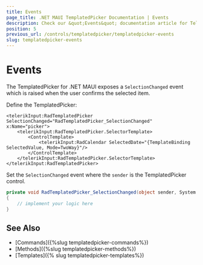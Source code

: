 ```yaml
---
title: Events
page_title: .NET MAUI TemplatedPicker Documentation | Events
description: Check our &quot;Events&quot; documentation article for Telerik TemplatedPicker for .NET MAUI.
position: 5
previous_url: /controls/templatedpicker/templatedpicker-events
slug: templatedpicker-events
---
```


# Events

The TemplatedPicker for .NET MAUI exposes a `SelectionChanged` event which is raised when the user confirms the selected item.

Define the TemplatedPicker:

```XAML
<telerikInput:RadTemplatedPicker SelectionChanged="RadTemplatedPicker_SelectionChanged" x:Name="picker">
    <telerikInput:RadTemplatedPicker.SelectorTemplate>
        <ControlTemplate>
            <telerikInput:RadCalendar SelectedDate="{TemplateBinding SelectedValue, Mode=TwoWay}"/>
        </ControlTemplate>
    </telerikInput:RadTemplatedPicker.SelectorTemplate>
</telerikInput:RadTemplatedPicker>
```

Set the `SelectionChanged` event where the `sender` is the TemplatedPicker control.

```C#
private void RadTemplatedPicker_SelectionChanged(object sender, System.EventArgs e)
{
	// implement your logic here
}
```

## See Also

- [Commands]({%slug templatedpicker-commands%})
- [Methods]({%slug templatedpicker-methods%})
- [Templates]({% slug templatedpicker-templates%})
